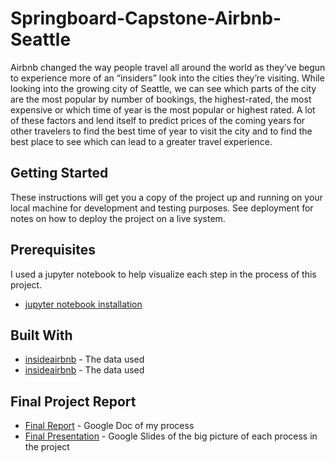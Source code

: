 # Springboard-Capstone-Airbnb-Seattle

Airbnb changed the way people travel all around the world as they’ve begun to experience more of an “insiders” look into the cities they’re visiting. While looking into the growing city of Seattle, we can see which parts of the city are the most popular by number of bookings, the highest-rated, the most expensive or which time of year is the most popular or highest rated. A lot of these factors and lend itself to predict prices of the coming years for other travelers to find the best time of year to visit the city and to find the best place to see which can lead to a greater travel experience. 

## Getting Started

These instructions will get you a copy of the project up and running on your local machine for development and testing purposes. See deployment for notes on how to deploy the project on a live system.

## Prerequisites

I used a jupyter notebook to help visualize each step in the process of this project.
* [jupyter notebook installation](https://jupyter.org/install) 

## Built With

* [insideairbnb](http://insideairbnb.com/seattle/) - The data used
* [insideairbnb](http://insideairbnb.com/get-the-data.html) - The data used

## Final Project Report
* [Final Report](https://docs.google.com/document/d/1zMTFgDGeXa9yA4C9GjPGkaQt5XmQBinb8BxVWny5K_Y/edit?usp=sharing) - Google Doc of my process
* [Final Presentation](https://docs.google.com/presentation/d/1A55uPxTrVRLIfb62b-LXI6YRUb3nOvJR4Gk7Q2rzRSU/edit?usp=sharing) - Google Slides of the big picture of each process in the project

